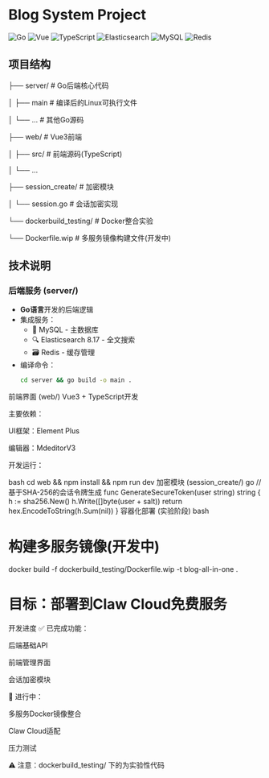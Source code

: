 # Blog System Project

![Go](https://img.shields.io/badge/Go-1.24.2-blue) ![Vue](https://img.shields.io/badge/Vue-3-green) ![TypeScript](https://img.shields.io/badge/TypeScript-5.0-orange) ![Elasticsearch](https://img.shields.io/badge/Elasticsearch-8.17-yellow) ![MySQL](https://img.shields.io/badge/MySQL-8.0-blue) ![Redis](https://img.shields.io/badge/Redis-7.0-red)

## 项目结构
├── server/ # Go后端核心代码

│ ├── main # 编译后的Linux可执行文件

│ └── ... # 其他Go源码

├── web/ # Vue3前端

│ ├── src/ # 前端源码(TypeScript)

│ └── ...

├── session_create/ # 加密模块

│ └── session.go # 会话加密实现

└── dockerbuild_testing/ # Docker整合实验

└── Dockerfile.wip # 多服务镜像构建文件(开发中)


## 技术说明

### 后端服务 (server/)
- **Go语言**开发的后端逻辑
- 集成服务：
  - 🐬 MySQL - 主数据库
  - 🔍 Elasticsearch 8.17 - 全文搜索
  - 🗃️ Redis - 缓存管理
- 编译命令：
  ```bash
  cd server && go build -o main .
前端界面 (web/)
Vue3 + TypeScript开发

主要依赖：

UI框架：Element Plus

编辑器：MdeditorV3

开发运行：

bash
cd web && npm install && npm run dev
加密模块 (session_create/)
go
// 基于SHA-256的会话令牌生成
func GenerateSecureToken(user string) string {
    h := sha256.New()
    h.Write([]byte(user + salt))
    return hex.EncodeToString(h.Sum(nil))
}
容器化部署 (实验阶段)
bash
# 构建多服务镜像(开发中)
docker build -f dockerbuild_testing/Dockerfile.wip -t blog-all-in-one .

# 目标：部署到Claw Cloud免费服务
开发进度
✅ 已完成功能：

后端基础API

前端管理界面

会话加密模块

🚧 进行中：

多服务Docker镜像整合

Claw Cloud适配

压力测试


⚠️ 注意：dockerbuild_testing/ 下的为实验性代码
